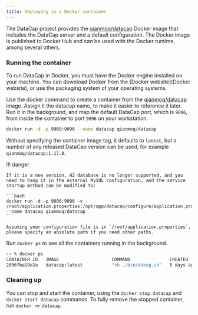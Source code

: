 ```yaml
---
title: Deploying in a Docker container
---
```


The DataCap project provides the [qianmoq/datacap](https://hub.docker.com/r/qianmoq/datacap) Docker image that includes the DataCap server and a default configuration. The Docker image is published to Docker Hub and can be used with the Docker runtime, among several others.

### Running the container

To run DataCap in Docker, you must have the Docker engine installed on your machine. You can download Docker from the [Docker website](Docker website), or use the packaging system of your operating systems.

Use the docker command to create a container from the [qianmoq/datacap](https://hub.docker.com/r/qianmoq/datacap) image. Assign it the datacap name, to make it easier to reference it later. Run it in the background, and map the default DataCap port, which is `9096`, from inside the container to port `9096` on your workstation.

```bash
docker run -d -p 9909:9096 --name datacap qianmoq/datacap
```

Without specifying the container image tag, it defaults to `latest`, but a number of any released DataCap version can be used, for example `qianmoq/datacap:1.17.0`.

!!! danger

    If it is a new version, H2 database is no longer supported, and you need to hang it in the external MySQL configuration, and the service startup method can be modified to:

    ```bash
    docker run -d -p 9096:9096 -v /root/application.properties:/opt/app/datacap/configure/application.properties --name datacap qianmoq/datacap
    ```

    Assuming your configuration file is in `/root/application.properties`, please specify an absolute path if you need other paths.

Run `docker ps` to see all the containers running in the background.

```bash
-> % docker ps
CONTAINER ID   IMAGE                    COMMAND               CREATED      STATUS          PORTS                    NAMES
2096fba19e2a   datacap:latest           "sh ./bin/debug.sh"   5 days ago   Up 14 seconds   0.0.0.0:9909->9096/tcp   datacap
```

### Cleaning up

You can stop and start the container, using the `docker stop datacap` and `docker start datacap` commands. To fully remove the stopped container, run `docker rm datacap`.
